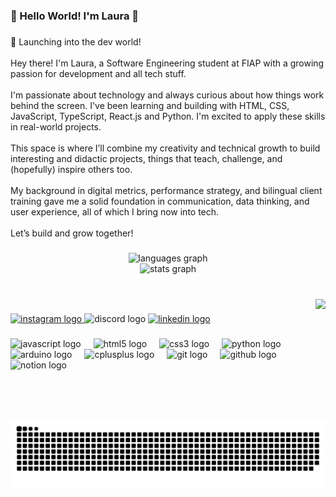 <h3 align="left">🎀 Hello World! I'm Laura 🎀</h3>

###

<p align="left">🚀 Launching into the dev world!<br><br>Hey there! I'm Laura, a Software Engineering student at FIAP with a growing passion for development and all tech stuff.<br><br>I'm passionate about technology and always curious about how things work behind the screen. I've been learning and building with HTML, CSS, JavaScript, TypeScript, React.js and Python. I'm excited to apply these skills in real-world projects.<br><br>This space is where I’ll combine my creativity and technical growth to build interesting and didactic projects, things that teach, challenge, and (hopefully) inspire others too.<br><br>My background in digital metrics, performance strategy, and bilingual client training gave me a solid foundation in communication, data thinking, and user experience,  all of which I bring now into tech.<br><br>  Let’s build and grow together!</p>

###

<div align="center">
  <img src="https://github-readme-stats.vercel.app/api/top-langs?username=tigrelau&locale=en&hide_title=false&layout=compact&card_width=320&langs_count=5&theme=dracula&hide_border=false" height="150" alt="languages graph" /> <br>
  <img src="https://github-readme-stats.vercel.app/api?username=tigrelau&hide_title=false&hide_rank=false&show_icons=true&include_all_commits=true&count_private=true&disable_animations=false&theme=dracula&locale=en&hide_border=false" height="150" alt="stats graph"  />
</div>

###

<br clear="both">

<img align="right" height="194" src="https://media4.giphy.com/media/v1.Y2lkPTc5MGI3NjExY2x2eWRndnA1eGU2amcxZzNqZHIycXk4d2s2eDR1ZHAyOHhjdmc2dyZlcD12MV9pbnRlcm5hbF9naWZfYnlfaWQmY3Q9Zw/92YG8KKSjYhMc/giphy.gif"  />

###

<div align="left">
  <a href="https://www.instagram.com/tigrelau/" target="_blank">
    <img src="https://img.shields.io/static/v1?message=ig&logo=instagram&label=&color=000000&logoColor=pink&labelColor=000000&style=for-the-badge" height="66" alt="instagram logo"  />
  </a>
  <img src="https://img.shields.io/static/v1?message=dc&logo=discord&label=&color=7289DA&logoColor=white&labelColor=&style=for-the-badge" height="66" alt="discord logo"  />
  <a href="https://www.linkedin.com/in/tigrelau/" target="_blank">
    <img src="https://img.shields.io/static/v1?message=linkedIn&logo=linkedin&label=&color=0077B5&logoColor=white&labelColor=&style=for-the-badge" height="66" alt="linkedin logo"  />
  </a>
</div>

###

<div align="left">
  <img src="https://cdn.jsdelivr.net/gh/devicons/devicon/icons/javascript/javascript-original.svg" height="61" alt="javascript logo"  />
  <img width="12" />
  <img src="https://cdn.jsdelivr.net/gh/devicons/devicon/icons/html5/html5-original.svg" height="61" alt="html5 logo"  />
  <img width="12" />
  <img src="https://cdn.jsdelivr.net/gh/devicons/devicon/icons/css3/css3-original.svg" height="61" alt="css3 logo"  />
  <img width="12" />
  <img src="https://cdn.jsdelivr.net/gh/devicons/devicon/icons/python/python-original.svg" height="61" alt="python logo"  />
  <img width="12" />
  <img src="https://cdn.jsdelivr.net/gh/devicons/devicon/icons/arduino/arduino-original.svg" height="61" alt="arduino logo"  />
  <img width="12" />
  <img src="https://cdn.jsdelivr.net/gh/devicons/devicon/icons/cplusplus/cplusplus-original.svg" height="61" alt="cplusplus logo"  />
  <img width="12" />
  <img src="https://cdn.jsdelivr.net/gh/devicons/devicon/icons/git/git-original.svg" height="61" alt="git logo"  />
  <img width="12" />
  <img src="https://cdn.jsdelivr.net/gh/devicons/devicon/icons/github/github-original.svg" height="61" alt="github logo"  />
  <img width="12" />
  <img src="https://cdn.jsdelivr.net/gh/devicons/devicon/icons/notion/notion-original.svg" height="61" alt="notion logo"  />
</div>

###

<br clear="both">

<img src="https://raw.githubusercontent.com/tigrelau/tigrelau/output/snake.svg" alt="Snake animation" />

###
